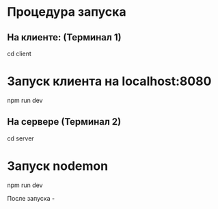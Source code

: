 #  Процедура запуска
## На клиенте: (Терминал 1)
cd client

# Запуск клиента на localhost:8080
npm run dev


## На сервере (Терминал 2)
cd server

# Запуск nodemon
npm run dev

После запуска - 
